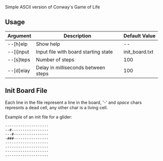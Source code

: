 Simple ASCII version of Conway's Game of Life
     
## Usage
| Argument  | Description                          | Default Value  |  
|-----------|--------------------------------------|----------------|
| --[h]elp  | Show help                            | --             |   
| --[i]nput | Input file with board starting state | init_board.txt | 
| --[s]teps | Number of steps                      | 100            |
| --[d]elay | Delay in milliseconds between steps  | 100            |

    
## Init Board File
Each line in the file represent a line in the board, '-' and *space* chars represnts a dead cell, any other char is a living cell.

Example of an init file for a glider:

`--------------------`  
`--#-----------------`  
`---#----------------`  
`-###----------------`  
`--------------------`  
`--------------------`  
`--------------------`  
`--------------------`  
